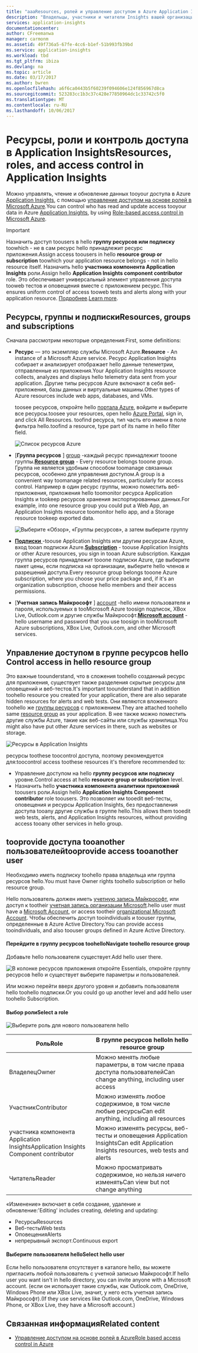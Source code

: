 ```yaml
---
title: "aaaResources, ролей и управление доступом в Azure Application Insights | Документы Microsoft"
description: "Владельцы, участники и читатели Insights вашей организации."
services: application-insights
documentationcenter: 
author: CFreemanwa
manager: carmonm
ms.assetid: 49f736a5-67fe-4cc6-b1ef-51b993fb39bd
ms.service: application-insights
ms.workload: tbd
ms.tgt_pltfrm: ibiza
ms.devlang: na
ms.topic: article
ms.date: 03/17/2017
ms.author: bwren
ms.openlocfilehash: a6f6ca0443b5f60239f094606e124f856967d8ca
ms.sourcegitcommit: 523283cc1b3c37c428e77850964dc1c33742c5f0
ms.translationtype: MT
ms.contentlocale: ru-RU
ms.lasthandoff: 10/06/2017
---
```

# <a name="resources-roles-and-access-control-in-application-insights"></a><span data-ttu-id="d1d92-103">Ресурсы, роли и контроль доступа в Application Insights</span><span class="sxs-lookup"><span data-stu-id="d1d92-103">Resources, roles, and access control in Application Insights</span></span>
<span data-ttu-id="d1d92-104">Можно управлять, чтение и обновление данных tooyour доступа в Azure [Application Insights][start], с помощью [управление доступом на основе ролей в Microsoft Azure](../active-directory/role-based-access-control-configure.md).</span><span class="sxs-lookup"><span data-stu-id="d1d92-104">You can control who has read and update access tooyour data in Azure [Application Insights][start], by using [Role-based access control in Microsoft Azure](../active-directory/role-based-access-control-configure.md).</span></span>

> [!IMPORTANT]
> <span data-ttu-id="d1d92-105">Назначить доступ toousers в hello **группу ресурсов или подписку** toowhich - не в сам ресурс hello принадлежит ресурс приложения.</span><span class="sxs-lookup"><span data-stu-id="d1d92-105">Assign access toousers in hello **resource group or subscription** toowhich your application resource belongs - not in hello resource itself.</span></span> <span data-ttu-id="d1d92-106">Назначить hello **участника компонента Application Insights** роли.</span><span class="sxs-lookup"><span data-stu-id="d1d92-106">Assign hello **Application Insights component contributor** role.</span></span> <span data-ttu-id="d1d92-107">Это обеспечивает универсальный элемент управления доступа tooweb тестов и оповещения вместе с приложением ресурс.</span><span class="sxs-lookup"><span data-stu-id="d1d92-107">This ensures uniform control of access tooweb tests and alerts along with your application resource.</span></span> <span data-ttu-id="d1d92-108">[Подробнее](#access).</span><span class="sxs-lookup"><span data-stu-id="d1d92-108">[Learn more](#access).</span></span>
> 
> 

## <a name="resources-groups-and-subscriptions"></a><span data-ttu-id="d1d92-109">Ресурсы, группы и подписки</span><span class="sxs-lookup"><span data-stu-id="d1d92-109">Resources, groups and subscriptions</span></span>
<span data-ttu-id="d1d92-110">Сначала рассмотрим некоторые определения:</span><span class="sxs-lookup"><span data-stu-id="d1d92-110">First, some definitions:</span></span>

* <span data-ttu-id="d1d92-111">**Ресурс** — это экземпляр службы Microsoft Azure.</span><span class="sxs-lookup"><span data-stu-id="d1d92-111">**Resource** - An instance of a Microsoft Azure service.</span></span> <span data-ttu-id="d1d92-112">Ресурс Application Insights собирает и анализирует отображает hello данные телеметрии, отправленные из приложения.</span><span class="sxs-lookup"><span data-stu-id="d1d92-112">Your Application Insights resource collects, analyzes and displays hello telemetry data sent from your application.</span></span>  <span data-ttu-id="d1d92-113">Другие типы ресурсов Azure включают в себя веб-приложения, базы данных и виртуальные машины.</span><span class="sxs-lookup"><span data-stu-id="d1d92-113">Other types of Azure resources include web apps, databases, and VMs.</span></span>
  
    <span data-ttu-id="d1d92-114">toosee ресурсов, откройте hello [портала Azure][portal], войдите и выберите все ресурсы.</span><span class="sxs-lookup"><span data-stu-id="d1d92-114">toosee your resources, open hello [Azure Portal][portal], sign in, and click All Resources.</span></span> <span data-ttu-id="d1d92-115">toofind ресурса, тип часть его имени в поле фильтра hello.</span><span class="sxs-lookup"><span data-stu-id="d1d92-115">toofind a resource, type part of its name in hello filter field.</span></span>
  
    ![Список ресурсов Azure](./media/app-insights-resources-roles-access-control/10-browse.png)

<a name="resource-group"></a>

* <span data-ttu-id="d1d92-117">[**Группа ресурсов** ] [ group] -каждый ресурс принадлежит tooone группы.</span><span class="sxs-lookup"><span data-stu-id="d1d92-117">[**Resource group**][group] - Every resource belongs tooone group.</span></span> <span data-ttu-id="d1d92-118">Группа не является удобным способом toomanage связанных ресурсов, особенно для управления доступом.</span><span class="sxs-lookup"><span data-stu-id="d1d92-118">A group is a convenient way toomanage related resources, particularly for access control.</span></span> <span data-ttu-id="d1d92-119">Например в один ресурс группы, можно поместить веб-приложения, приложения hello toomonitor ресурса Application Insights и tookeep ресурсов хранения экспортированных данных.</span><span class="sxs-lookup"><span data-stu-id="d1d92-119">For example, into one resource group you could put a Web App, an Application Insights resource toomonitor hello app, and a Storage resource tookeep exported data.</span></span>

    ![Выберите «Обзор», «Группы ресурсов», а затем выберите группу](./media/app-insights-resources-roles-access-control/11-group.png)

* <span data-ttu-id="d1d92-121">[**Подписки** ](https://manage.windowsazure.com) -toouse Application Insights или другим ресурсам Azure, вход tooan подписки Azure.</span><span class="sxs-lookup"><span data-stu-id="d1d92-121">[**Subscription**](https://manage.windowsazure.com) - toouse Application Insights or other Azure resources, you sign in tooan Azure subscription.</span></span> <span data-ttu-id="d1d92-122">Каждая группа ресурсов принадлежит tooone подписки Azure, где выберите пакет цены, если подписка на организации, выберите hello членов и разрешений доступа.</span><span class="sxs-lookup"><span data-stu-id="d1d92-122">Every resource group belongs tooone Azure subscription, where you choose your price package and, if it's an organization subscription, choose hello members and their access permissions.</span></span>
* <span data-ttu-id="d1d92-123">[**Учетная запись Майкрософт** ] [ account] -hello имени пользователя и пароля, используемых в tooMicrosoft Azure toosign подписок, XBox Live, Outlook.com и другие службы Майкрософт.</span><span class="sxs-lookup"><span data-stu-id="d1d92-123">[**Microsoft account**][account] - hello username and password that you use toosign in tooMicrosoft Azure subscriptions, XBox Live, Outlook.com, and other Microsoft services.</span></span>

## <span data-ttu-id="d1d92-124"><a name="access"></a>Управление доступом в группе ресурсов hello</span><span class="sxs-lookup"><span data-stu-id="d1d92-124"><a name="access"></a> Control access in hello resource group</span></span>
<span data-ttu-id="d1d92-125">Это важные toounderstand, что в сложения toohello созданный ресурс для приложения, существует также разделения скрытые ресурсы для оповещений и веб-тестов.</span><span class="sxs-lookup"><span data-stu-id="d1d92-125">It's important toounderstand that in addition toohello resource you created for your application, there are also separate hidden resources for alerts and web tests.</span></span> <span data-ttu-id="d1d92-126">Они являются вложенного toohello же [группы ресурсов](#resource-group) с приложением.</span><span class="sxs-lookup"><span data-stu-id="d1d92-126">They are attached toohello same [resource group](#resource-group) as your application.</span></span> <span data-ttu-id="d1d92-127">В нее также можно поместить другие службы Azure, такие как веб-сайты или службы хранилища.</span><span class="sxs-lookup"><span data-stu-id="d1d92-127">You might also have put other Azure services in there, such as websites or storage.</span></span>

![Ресурсы в Application Insights](./media/app-insights-resources-roles-access-control/00-resources.png)

<span data-ttu-id="d1d92-129">ресурсы toothese toocontrol доступа, поэтому рекомендуется для:</span><span class="sxs-lookup"><span data-stu-id="d1d92-129">toocontrol access toothese resources it's therefore recommended to:</span></span>

* <span data-ttu-id="d1d92-130">Управление доступом на hello **группу ресурсов или подписку** уровне.</span><span class="sxs-lookup"><span data-stu-id="d1d92-130">Control access at hello **resource group or subscription** level.</span></span>
* <span data-ttu-id="d1d92-131">Назначить hello **участника компонента аналитики приложений** toousers роли.</span><span class="sxs-lookup"><span data-stu-id="d1d92-131">Assign hello **Application Insights Component contributor** role toousers.</span></span> <span data-ttu-id="d1d92-132">Это позволяет им tooedit веб-тесты, оповещения и ресурсы Application Insights, без предоставления доступа tooany другие службы в группе hello.</span><span class="sxs-lookup"><span data-stu-id="d1d92-132">This allows them tooedit web tests, alerts, and Application Insights resources, without providing access tooany other services in hello group.</span></span>

## <a name="tooprovide-access-tooanother-user"></a><span data-ttu-id="d1d92-133">tooprovide доступа tooanother пользователей</span><span class="sxs-lookup"><span data-stu-id="d1d92-133">tooprovide access tooanother user</span></span>
<span data-ttu-id="d1d92-134">Необходимо иметь подписку toohello права владельца или группа ресурсов hello.</span><span class="sxs-lookup"><span data-stu-id="d1d92-134">You must have Owner rights toohello subscription or hello resource group.</span></span>

<span data-ttu-id="d1d92-135">Hello пользователь должен иметь [учетную запись Майкрософт][account], или доступ к tootheir [учетная запись организации Microsoft](../active-directory/sign-up-organization.md).</span><span class="sxs-lookup"><span data-stu-id="d1d92-135">hello user must have a [Microsoft Account][account], or access tootheir [organizational Microsoft Account](../active-directory/sign-up-organization.md).</span></span> <span data-ttu-id="d1d92-136">Чтобы обеспечить доступ tooindividuals и toouser группы, определенные в Azure Active Directory.</span><span class="sxs-lookup"><span data-stu-id="d1d92-136">You can provide access tooindividuals, and also toouser groups defined in Azure Active Directory.</span></span>

#### <a name="navigate-toohello-resource-group"></a><span data-ttu-id="d1d92-137">Перейдите в группу ресурсов toohello</span><span class="sxs-lookup"><span data-stu-id="d1d92-137">Navigate toohello resource group</span></span>
<span data-ttu-id="d1d92-138">Добавьте hello пользователя существует.</span><span class="sxs-lookup"><span data-stu-id="d1d92-138">Add hello user there.</span></span>

![В колонке ресурсов приложения откройте Essentials, откройте группу ресурсов hello и существует выберите параметры и пользователей.](./media/app-insights-resources-roles-access-control/01-add-user.png)

<span data-ttu-id="d1d92-141">Или можно перейти вверх другого уровня и добавить пользователя hello toohello подписки.</span><span class="sxs-lookup"><span data-stu-id="d1d92-141">Or you could go up another level and add hello user toohello Subscription.</span></span>

#### <a name="select-a-role"></a><span data-ttu-id="d1d92-142">Выбор роли</span><span class="sxs-lookup"><span data-stu-id="d1d92-142">Select a role</span></span>
![Выберите роль для нового пользователя hello](./media/app-insights-resources-roles-access-control/03-role.png)

| <span data-ttu-id="d1d92-144">Роль</span><span class="sxs-lookup"><span data-stu-id="d1d92-144">Role</span></span> | <span data-ttu-id="d1d92-145">В группе ресурсов hello</span><span class="sxs-lookup"><span data-stu-id="d1d92-145">In hello resource group</span></span> |
| --- | --- |
| <span data-ttu-id="d1d92-146">Владелец</span><span class="sxs-lookup"><span data-stu-id="d1d92-146">Owner</span></span> |<span data-ttu-id="d1d92-147">Можно менять любые параметры, в том числе права доступа пользователей</span><span class="sxs-lookup"><span data-stu-id="d1d92-147">Can change anything, including user access</span></span> |
| <span data-ttu-id="d1d92-148">Участник</span><span class="sxs-lookup"><span data-stu-id="d1d92-148">Contributor</span></span> |<span data-ttu-id="d1d92-149">Можно изменять любое содержимое, в том числе любые ресурсы</span><span class="sxs-lookup"><span data-stu-id="d1d92-149">Can edit anything, including all resources</span></span> |
| <span data-ttu-id="d1d92-150">участника компонента Application Insights</span><span class="sxs-lookup"><span data-stu-id="d1d92-150">Application Insights Component contributor</span></span> |<span data-ttu-id="d1d92-151">Можно изменять ресурсы, веб-тесты и оповещения Application Insights</span><span class="sxs-lookup"><span data-stu-id="d1d92-151">Can edit Application Insights resources, web tests and alerts</span></span> |
| <span data-ttu-id="d1d92-152">Читатель</span><span class="sxs-lookup"><span data-stu-id="d1d92-152">Reader</span></span> |<span data-ttu-id="d1d92-153">Можно просматривать содержимое, но нельзя ничего изменять</span><span class="sxs-lookup"><span data-stu-id="d1d92-153">Can view but not change anything</span></span> |

<span data-ttu-id="d1d92-154">«Изменение» включает в себя создание, удаление и обновление:</span><span class="sxs-lookup"><span data-stu-id="d1d92-154">'Editing' includes creating, deleting and updating:</span></span>

* <span data-ttu-id="d1d92-155">Ресурсы</span><span class="sxs-lookup"><span data-stu-id="d1d92-155">Resources</span></span>
* <span data-ttu-id="d1d92-156">Веб-тесты</span><span class="sxs-lookup"><span data-stu-id="d1d92-156">Web tests</span></span>
* <span data-ttu-id="d1d92-157">Оповещения</span><span class="sxs-lookup"><span data-stu-id="d1d92-157">Alerts</span></span>
* <span data-ttu-id="d1d92-158">непрерывный экспорт.</span><span class="sxs-lookup"><span data-stu-id="d1d92-158">Continuous export</span></span>

#### <a name="select-hello-user"></a><span data-ttu-id="d1d92-159">Выберите пользователя hello</span><span class="sxs-lookup"><span data-stu-id="d1d92-159">Select hello user</span></span>

<span data-ttu-id="d1d92-160">Если hello пользователя отсутствует в каталоге hello, вы можете пригласить любой пользователь с учетной записью Майкрософт.</span><span class="sxs-lookup"><span data-stu-id="d1d92-160">If hello user you want isn't in hello directory, you can invite anyone with a Microsoft account.</span></span>
<span data-ttu-id="d1d92-161">(если он использует такие службы, как Outlook.com, OneDrive, Windows Phone или XBox Live, значит, у него есть учетная запись Майкрософт).</span><span class="sxs-lookup"><span data-stu-id="d1d92-161">(If they use services like Outlook.com, OneDrive, Windows Phone, or XBox Live, they have a Microsoft account.)</span></span>

## <a name="related-content"></a><span data-ttu-id="d1d92-162">Связанная информация</span><span class="sxs-lookup"><span data-stu-id="d1d92-162">Related content</span></span>

* [<span data-ttu-id="d1d92-163">Управление доступом на основе ролей в Azure</span><span class="sxs-lookup"><span data-stu-id="d1d92-163">Role based access control in Azure</span></span>](../active-directory/role-based-access-control-configure.md)

<!--Link references-->

[account]: https://account.microsoft.com
[group]: ../azure-resource-manager/resource-group-overview.md
[portal]: https://portal.azure.com/
[start]: app-insights-overview.md
